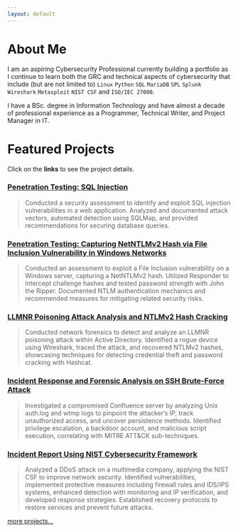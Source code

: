 ```yaml
---
layout: default
---
```


# About Me
I am an aspiring Cybersecurity Professional currently building a portfolio as I continue to learn both the GRC and technical aspects of cybersecurity that include (but are not limited to) `Linux` `Python` `SQL` `MariaDB` `SPL` `Splunk` `Wireshark` `Metasploit` `NIST CSF` and `ISO/IEC 27000`.

I have a BSc. degree in Information Technology and have almost a decade of professional experience as a Programmer, Technical Writer, and Project Manager in IT.

# Featured Projects
Click on the **links** to see the project details.

### [Penetration Testing: SQL Injection](./projects/pentest-sql-injection.md)

> Conducted a security assessment to identify and exploit SQL injection vulnerabilities in a web application. Analyzed and documented attack vectors, automated detection using SQLMap, and provided recommendations for securing database queries.

### [Penetration Testing: Capturing NetNTLMv2 Hash via File Inclusion Vulnerability in Windows Networks](./projects/pentest-file-inclusion-netntlmv2-active-dir.md)

> Conducted an assessment to exploit a File Inclusion vulnerability on a Windows server, capturing a NetNTLMv2 hash. Utilized Responder to intercept challenge hashes and tested password strength with John the Ripper. Documented NTLM authentication mechanics and recommended measures for mitigating related security risks.

### [LLMNR Poisoning Attack Analysis and NTLMv2 Hash Cracking](./projects/llmnr-poisoning-attack.md)

> Conducted network forensics to detect and analyze an LLMNR poisoning attack within Active Directory. Identified a rogue device using Wireshark, traced the attack, and recovered NTLMv2 hashes, showcasing techniques for detecting credential theft and password cracking with Hashcat.

### [Incident Response and Forensic Analysis on SSH Brute-Force Attack](./projects/brute-force-attack.md)

> Investigated a compromised Confluence server by analyzing Unix auth.log and wtmp logs to pinpoint the attacker’s IP, track unauthorized access, and uncover persistence methods. Identified privilege escalation, a backdoor account, and malicious script execution, correlating with MITRE ATT&CK sub-techniques.

### [Incident Report Using NIST Cybersecurity Framework](./projects/incident-report-nist-csf.md)

> Analyzed a DDoS attack on a multimedia company, applying the NIST CSF to improve network security. Identified vulnerabilities, implemented protective measures including firewall rules and IDS/IPS systems, enhanced detection with monitoring and IP verification, and developed response strategies. Established recovery protocols to restore services and prevent future attacks.

[more projects...](./page-one.md)
